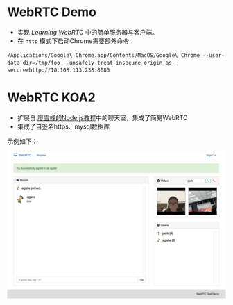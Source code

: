 # WebRTC Demo

* 实现 *Learning WebRTC* 中的简单服务器与客户端。
* 在 `http` 模式下启动Chrome需要额外命令：

`/Applications/Google\ Chrome.app/Contents/MacOS/Google\ Chrome --user-data-dir=/tmp/foo --unsafely-treat-insecure-origin-as-secure=http://10.108.113.238:8080`



# WebRTC KOA2

* 扩展自 [廖雪峰的Node.js教程](http://www.liaoxuefeng.com/wiki/001434446689867b27157e896e74d51a89c25cc8b43bdb3000/001472794708264206fcf1589bb43caa0395752aa26538c000)中的聊天室，集成了简易WebRTC
* 集成了自签名https、mysql数据库

示例如下：

![](home.png)
